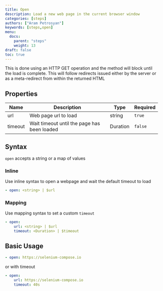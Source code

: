```yaml
---
title: Open
description: Load a new web page in the current browser window
categories: [steps]
authors: ["Aram Petrosyan"]
keywords: [steps,open]
menu:
  docs:
    parent: "steps"
    weight: 13
draft: false
toc: true
---
```


This is done using an HTTP GET operation and the method will block until the load is complete.
This will follow redirects issued either by the server or as a meta-redirect from within the returned HTML

## Properties

Name|Description|Type|Required
---|---|---|---
url|Web page url to load|string|`true`
timeout|Wait timeout until the page has been loaded|Duration|`false`

## Syntax

`open` accepts a string or a map of values

### Inline

Use inline syntax to open a webpage and wait the default timeout to load

```yaml
- open: <string> | $url
```

### Mapping

Use mapping syntax to set a custom `timeout`

```yaml
- open:
    url: <string> | $url
    timeout: <Duration> | $timeout
```

## Basic Usage

```yaml
- open: https://selenium-compose.io
```

or with timeout

```yaml
- open:
    url: https://selenium-compose.io
    timeout: 40s
```
